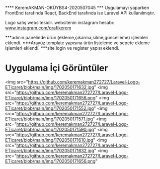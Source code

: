 **** KeremAKMAN-OKÜYBS4-2020507045 ***
Uygulamayı yaparken FrontEnd tarafında React, BackEnd tarafında ise Laravel API kullanılmıştır.

Logo satış websitesidir.
websitenin instagram hesabı:
www.instagram.com/qrafikerem

***admin panelinde ürün (ekleme,çıkarma,silme,güncelleme) işlemleri eklendi.
***Arayüz template yapısına ürün listeleme ve sepete ekleme işlemleri eklendi.
***site login ve register yapısı eklendi.


 # Uygulama İçi Görüntüler
 <img src="https://github.com/keremakman272727/Laravel-Logo-ETicaret/blob/main/img/1702050171632.jpg" 
<img src="https://github.com/keremakman272727/Laravel-Logo-ETicaret/blob/main/img/1702050171656.png" 
<img src="https://github.com/keremakman272727/Laravel-Logo-ETicaret/blob/main/img/1702050171552.jpg" 
<img src="https://github.com/keremakman272727/Laravel-Logo-ETicaret/blob/main/img/1702050171571.jpg" 
<img src="https://github.com/keremakman272727/Laravel-Logo-ETicaret/blob/main/img/1702050171590.jpg" 
<img src="https://github.com/keremakman272727/Laravel-Logo-ETicaret/blob/main/img/1702050171610.jpg"
<img src="https://github.com/keremakman272727/Laravel-Logo-ETicaret/blob/main/img/1702050171632.jpg" 
<img src="https://github.com/keremakman272727/Laravel-Logo-ETicaret/blob/main/img/1702050171656.png" 
